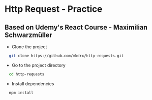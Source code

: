 # Http Request - Practice

## Based on Udemy's React Course - Maximilian Schwarzmüller

- Clone the project

```bash
  git clone https://github.com/mkdrx/http-requests.git
```

- Go to the project directory

```bash
  cd http-requests
```

- Install dependencies

```bash
  npm install
```
